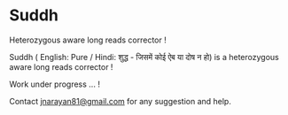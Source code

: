 # Suddh
Heterozygous aware long reads corrector !


Suddh ( English: Pure / Hindi: शुद्ध - जिसमें कोई ऐब या दोष न हो) is a heterozygous aware long reads corrector !

Work under progress ... !

Contact jnarayan81@gmail.com for any suggestion and help. 

